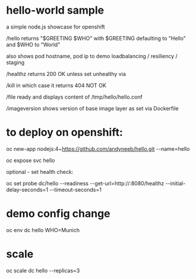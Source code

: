 # hello-world sample

a simple node.js showcase for openshift

/hello returns "$GREETING $WHO" with $GREETING defaulting to "Hello" and $WHO to "World" 

also shows pod hostname, pod ip to demo loadbalancing / resiliency / staging 

/healthz returns 200 OK unless set unhealthy via

/kill in which case it returns 404 NOT OK

/file ready and displays content of /tmp/hello/hello.conf

/imageversion shows version of base image layer as set via Dockerfile


# to deploy on openshift:
oc new-app nodejs:4~https://github.com/andyneeb/hello.git --name=hello

oc expose svc hello

optional - set health check:

oc set probe dc/hello --readiness --get-url=http://:8080/healthz --initial-delay-seconds=1 --timeout-seconds=1

# demo config change
oc env dc hello WHO=Munich

# scale
oc scale dc hello --replicas=3

